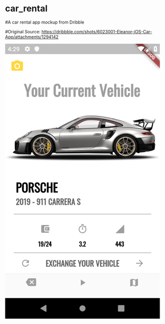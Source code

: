# car_rental

#A car rental app mockup from Dribble

#Original Source: https://dribbble.com/shots/6023001-Eleanor-iOS-Car-App/attachments/1294142


![](screen.png)
